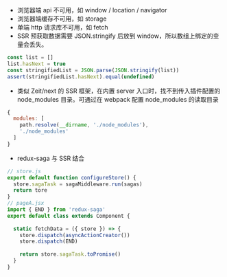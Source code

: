 
* 浏览器端 api 不可用，如 window / location / navigator 
* 浏览器端缓存不可用，如 storage 
* 单端 http 请求库不可用，如 fetch 
* SSR 预获取数据需要 JSON.stringify 后放到 window，所以数组上绑定的变量会丢失。 
```javascript
const list = [] 
list.hasNext = true 
const stringifiedList = JSON.parse(JSON.stringify(list)) 
assert(stringifiedList.hasNext).equal(undefined) 
```

* 类似 Zeit/next 的 SSR 框架，在内置 server 入口时，找不到传入插件配置的 node_modules 目录。可通过在 webpack 配置 node_modules 的读取目录 
```javascript
{ 
  modules: [ 
    path.resolve(__dirname, './node_modules'), 
    './node_modules' 
  ] 
} 
```

* redux-saga 与 SSR 结合 
```javascript
// store.js 
export default function configureStore() { 
  store.sagaTask = sagaMiddleware.run(sagas) 
  return tore 
} 
// pageA.jsx 
import { END } from 'redux-saga' 
export default class extends Component { 
   
  static fetchData = ({ store }) => { 
    store.dispatch(asyncActionCreator()) 
    store.dispatch(END) 
     
    return store.sagaTask.toPromise() 
  } 
} 
```
